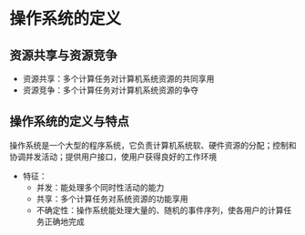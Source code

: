 <!--
 * @Descripttion: 
 * @version: 
 * @Author: WangQing
 * @email: 2749374330@qq.com
 * @Date: 2019-12-23 19:52:51
 * @LastEditors: WangQing
 * @LastEditTime: 2019-12-23 20:05:16
 -->
# 操作系统的定义

## 资源共享与资源竞争

- 资源共享：多个计算任务对计算机系统资源的共同享用
- 资源竞争：多个计算任务对计算机系统资源的争夺

## 操作系统的定义与特点

操作系统是一个大型的程序系统，它负责计算机系统软、硬件资源的分配；控制和协调并发活动；提供用户接口，使用户获得良好的工作环境

- 特征：
    - 并发：能处理多个同时性活动的能力
    - 共享：多个计算任务对系统资源的功能享用
    - 不确定性：操作系统能处理大量的、随机的事件序列，使各用户的计算任务正确地完成